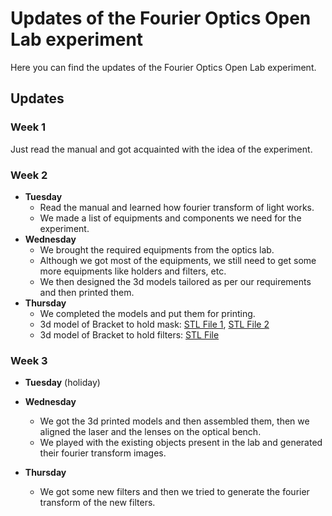 # Updates of the Fourier Optics Open Lab experiment

Here you can find the updates of the Fourier Optics Open Lab experiment.

## Updates

### Week 1

Just read the manual and got acquainted with the idea of the experiment.

### Week 2

- **Tuesday**
  - Read the manual and learned how fourier transform of light works.
  - We made a list of equipments and components we need for the experiment.
- **Wednesday**
  - We brought the required equipments from the optics lab.
  - Although we got most of the equipments, we still need to get some more equipments like holders and filters, etc.
  - We then designed the 3d models tailored as per our requirements and then printed them.
- **Thursday**
  - We completed the models and put them for printing.
  - 3d model of Bracket to hold mask: [STL File 1](3d_Designs/Bracket.stl), [STL File 2](3d_Designs/Holder.stl)
  - 3d model of Bracket to hold filters: [STL File](3d_Designs/Filter%20Holder.stl)

### Week 3

- **Tuesday** (holiday)
- **Wednesday**
  - We got the 3d printed models and then assembled them, then we aligned the laser and the lenses on the optical bench.
  - We played with the existing objects present in the lab and generated their fourier transform images.

- **Thursday**
  - We got some new filters and then we tried to generate the fourier transform of the new filters.

